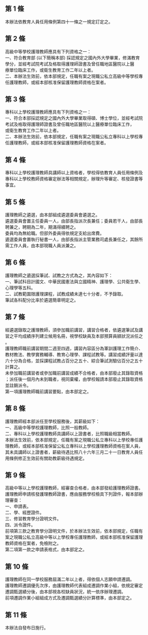 第 1 條
-------
本辦法依教育人員任用條例第四十一條之一規定訂定之。

第 2 條
-------
高級中等學校護理教師應具有下列資格之一：  
一、符合教育部 (以下簡稱本部) 採認規定之國內外大學畢業，修滿教育  
    學分，並經考試院考試及格取得護理師證書及曾任職地區醫院以上醫  
    療單位臨床工作，或衛生教育工作二年以上者。  
二、本辦法生效前，依本部規定，任職有案之現職公私立高級中等學校專  
    任護理教師，或經本部核准保留護理教師資格在案者。

第 3 條
-------
專科以上學校護理教師應具有下列資格之一：  
一、符合本部採認規定之國內外大學畢業取得碩、博士學位，並經考試院  
    考試及格取得護理師證書及曾任職地區醫院以上醫療單位臨床工作，  
    或衛生教育工作二年以上者。  
二、本辦法生效前，依本部規定，任職有案之現職公私立專科以上學校專  
    任護理教師，或經本部核准保留護理教師資格在案者。

第 4 條
-------
專科以上學校護理教師具講師以上資格者，學校得依教育人員任用條例及  
專科以上學校教師資格審定辦法等相關規定，辦理升等審定、核發證書等  
事宜。

第 5 條
-------
護理教師之遴選，由本部組成遴選委員會遴選之。  
遴選委員會置主任委員一人，由部長指派次長兼任；委員若干人，由部長  
聘兼之，聘期為二年，期滿得續聘之。  
委員均為無給職。但部外委員得依規定支給出席費。  
遴選委員會置執行秘書一人，由部長指派主管業務司處長兼任之，其餘所  
需工作人員，由本部現職人員派兼之。

第 6 條
-------
護理教師之遴選採筆試、試教之方式為之，其內容如下：  
一、筆試科目計國文、中華民國憲法與立國精神、護理學、公共衛生學、  
    心理學等五科。  
二、試教範圍限護理課程，試教成績未達七十分者，不予錄取。  
筆試各科配分比率於遴選簡章明定之。

第 7 條
-------
經遴選錄取之護理教師，須參加職前講習，講習合格者，依遴選筆試及講  
習之平均成績序列建立候用名冊，視學校缺員及本部預算員額狀況派任之  
。  
護理教師職前講習期間二週至四週，講習內容區分為軍訓護理工作簡介、  
教材教法、教學實務輔導、教育心理學、課程試教等。講習成績評量以達  
六十分為合格，並採課程試教占百分之五十、綜合筆試測驗佔百分之五十  
計算之。  
未參加職前講習者或參加職前講習成績不合格者，由本部廢止其錄取資格  
；派任後一個月內未到職者，視同棄權，由學校報請本部廢止其錄取資格  
並註銷派令。  
第一項護理教師職前講習要點，由本部定之。

第 8 條
-------
護理教師經本部派任至學校服務後，其薪級如下：  
一、高級中等學校護理教師，比照一般教師。  
二、專科以上學校護理教師具講師以上證書者，比照職級相當教師。  
本辦法生效前，依本部規定，任職有案之現職公私立專科以上學校專任護  
理教師，或經本部核准保留公私立專科以上學校護理教師資格在案人員，  
其未具講師以上證書者，薪級待遇比照八十六年三月二十一日教育人員任  
用條例修正生效前有關助教薪級待遇規定。

第 9 條
-------
高級中等以上學校護理教師，經審查合格者，由本部發給護理教師證書。  
護理教師申請核發護理教師證書，應由服務學校檢具下列證件，報本部辦  
理審查：  
一、申請表。  
二、學、經歷證件。  
三、修習教育學分證明文件。  
四、派令證件。  
前項第三款之教育學分證明文件，於本辦法生效前，依本部規定，任職有  
案之現職公私立高級中等以上學校專任護理教師，或經本部核准保留護理  
教師資格在案者，免檢附之。  
第二項第一款之申請表格式，由本部定之。

第 10 條
--------
護理教師在同一學校服務屆滿二年以上者，得依個人志願申請遷調。  
護理教師遷調優先次序，由護理教師代表組成遷調作業小組，依規定審定  
遷調甄選績分後，由本部視各校缺員狀況，統一依序辦理遷調。  
前項遷調作業小組組成方式及遷調甄選績分計算標準，由本部定之。

第 11 條
--------
本辦法自發布日施行。

